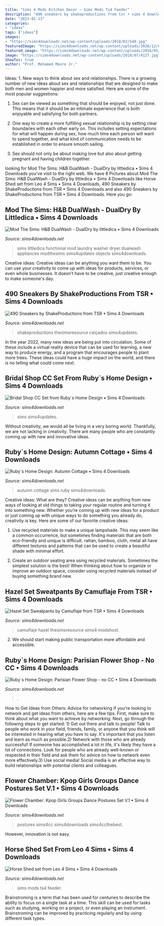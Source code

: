 ```yaml
---
title: "Sims 4 Mods Kitchen Decor ~ Sims Mods Ts4 Feeder"
description: "490 sneakers by shakeproductions from tsr • sims 4 downloads"
date: "2023-01-13"
categories:
- "ideas"
tags: ["ideas"]
images:
- "https://sims4downloads.net/wp-content/uploads/2018/02/540.jpg"
featuredImage: "https://sims4downloads.net/wp-content/uploads/2020/12/Camuflaje-Hazel-Set-Sweatpants.jpg"
featured_image: "https://sims4downloads.net/wp-content/uploads/2016/05/10117.jpg"
image: "https://sims4downloads.net/wp-content/uploads/2018/07/4127.jpg"
ShowToc: true
author: "Prof. Mohamed Moore Jr."
---
```



Ideas: 1. New ways to think about sex and relationships.
There is a growing number of new ideas about sex and relationships that are designed to make both men and women happier and more satisfied. Here are some of the most popular suggestions:
1. Sex can be viewed as something that should be enjoyed, not just done. This means that it should be an intimate experience that is both enjoyable and satisfying for both partners.

2. One way to create a more fulfilling sexual relationship is by setting clear boundaries with each other early on. This includes setting expectations for what will happen during sex, how much time each person will want to spend together, and what kind of communication needs to be established in order to ensure smooth sailing.

3. Sex should not only be about making love but also about getting pregnant and having children together.

	

		
looking for Mod The Sims: H&amp;B DualWash - DualDry by littledica • Sims 4 Downloads you've visit to the right web. We have 8 Pictures about Mod The Sims: H&amp;B DualWash - DualDry by littledica • Sims 4 Downloads like Horse Shed set from Leo 4 Sims • Sims 4 Downloads, 490 Sneakers by ShakeProductions from TSR • Sims 4 Downloads and also 490 Sneakers by ShakeProductions from TSR • Sims 4 Downloads. Here you go:
		
    
## Mod The Sims: H&amp;B DualWash - DualDry By Littledica • Sims 4 Downloads

<img loading=lazy src="https://sims4downloads.net/wp-content/uploads/2018/02/540.jpg" onerror="this.onerror=null;this.src='https://tse2.mm.bing.net/th?id=OIP.2OQnw0Zgyd9dOUFv2LUg7AHaEL&amp;pid=15.1';" alt="Mod The Sims: H&amp;B DualWash - DualDry by littledica • Sims 4 Downloads">

_Source: sims4downloads.net_

>sims littledica functional mod laundry washer dryer dualwash appliances modthesims sims4updates objects sims4downloads. 

	

Creative ideas:
Creative ideas can be anything you want them to be. You can use your creativity to come up with ideas for products, services, or even whole businesses. It doesn't have to be creative, just creative enough to make someone's day.

    
## 490 Sneakers By ShakeProductions From TSR • Sims 4 Downloads

<img loading=lazy src="https://sims4downloads.net/wp-content/uploads/2020/08/ShakeProductions-490-Sneakers.jpg" onerror="this.onerror=null;this.src='https://tse2.mm.bing.net/th?id=OIP.r62a_QUtMAZwq234iNX5agHaFj&amp;pid=15.1';" alt="490 Sneakers by ShakeProductions from TSR • Sims 4 Downloads">

_Source: sims4downloads.net_

>shakeproductions thesimsresource calçados sims4updates. 

	

In the year 2022, many new ideas are being put into circulation. Some of these include a virtual reality device that can be used for learning, a new way to produce energy, and a program that encourages people to plant more trees. These ideas could have a huge impact on the world, and there is no telling what could come next.

    
## Bridal Shop CC Set From Ruby`s Home Design • Sims 4 Downloads

<img loading=lazy src="https://sims4downloads.net/wp-content/uploads/2021/07/351-600x318.jpg" onerror="this.onerror=null;this.src='https://tse4.mm.bing.net/th?id=OIP.WYmhG_GTLbSdxAZphc0yvwHaD7&amp;pid=15.1';" alt="Bridal Shop CC Set from Ruby`s Home Design • Sims 4 Downloads">

_Source: sims4downloads.net_

>sims sims4updates. 

	

Without creativity, we would all be living in a very boring world. Thankfully, we are not lacking in creativity. There are many people who are constantly coming up with new and innovative ideas.

    
## Ruby`s Home Design: Autumn Cottage • Sims 4 Downloads

<img loading=lazy src="https://sims4downloads.net/wp-content/uploads/2015/10/1663.jpg" onerror="this.onerror=null;this.src='https://tse4.mm.bing.net/th?id=OIP.rugYXYoPlUNZtpgNww_oFwHaEL&amp;pid=15.1';" alt="Ruby`s Home Design: Autumn Cottage • Sims 4 Downloads">

_Source: sims4downloads.net_

>autumn cottage sims ruby sims4downloads. 

	

Creative ideas: What are they?
Creative ideas can be anything from new ways of looking at old things to taking your regular routine and turning it into something new. Whether you’re coming up with new ideas for a product or just coming up with unique ways to do something you already do, creativity is key. Here are some of our favorite creative ideas: 
1. Use recycled materials to make a unique lampshade. This may seem like a common occurrence, but sometimes finding materials that are both eco-friendly and unique is difficult. rattan, bamboo, cloth, metal all have different textures and patterns that can be used to create a beautiful shade with minimal effort. 

2. Create an outdoor seating area using recycled materials. Sometimes the simplest solution is the best! When thinking about how to organize or improve an outdoor space, consider using recycled materials instead of buying something brand new.

    
## Hazel Set Sweatpants By Camuflaje From TSR • Sims 4 Downloads

<img loading=lazy src="https://sims4downloads.net/wp-content/uploads/2020/12/Camuflaje-Hazel-Set-Sweatpants.jpg" onerror="this.onerror=null;this.src='https://tse1.mm.bing.net/th?id=OIP.P1o_FXZMyHI45HfhvXNZIgHaFj&amp;pid=15.1';" alt="Hazel Set Sweatpants by Camuflaje from TSR • Sims 4 Downloads">

_Source: sims4downloads.net_

>camuflaje hazel thesimsresource sims4 modshost. 

	

2. We should start making public transportation more affordable and accessible.

    
## Ruby`s Home Design: Parisian Flower Shop - No CC • Sims 4 Downloads

<img loading=lazy src="https://sims4downloads.net/wp-content/uploads/2018/07/4127.jpg" onerror="this.onerror=null;this.src='https://tse2.mm.bing.net/th?id=OIP.UYGi5o5K9zgR0eOn0eCOBAHaEL&amp;pid=15.1';" alt="Ruby`s Home Design: Parisian Flower Shop - no CC • Sims 4 Downloads">

_Source: sims4downloads.net_

>. 

	

How to Get Ideas from Others: Advice for networking
If you're looking to network and get ideas from others, here are a few tips. First, make sure to think about what you want to achieve by networking. Next, go through the following steps to get started: 1) Get out there and talk to people! Talk to people who work in your field, friends, family, or anyone that you think will be interested in hearing what you have to say. It's important that you listen and learn as much as possible.2) Network with those who are already successful! If someone has accomplished a lot in life, it's likely they have a lot of connections. Look for people who are already well-known or respected in their field and ask them for advice on how to network even more effectively.3) Use social media! Social media is an effective way to build relationships with potential clients and colleagues.

    
## Flower Chamber: Kpop Girls Groups Dance Postures Set V.1 • Sims 4 Downloads

<img loading=lazy src="https://sims4downloads.net/wp-content/uploads/2016/05/10117.jpg" onerror="this.onerror=null;this.src='https://tse1.mm.bing.net/th?id=OIP.F81tRUGySgB62i3uWJmSuAHaMD&amp;pid=15.1';" alt="Flower Chamber: Kpop Girls Groups Dance Postures Set V.1 • Sims 4 Downloads">

_Source: sims4downloads.net_

>postures sims4cc sims4downloads sims4ccthebest. 

	

However, innovation is not easy.

    
## Horse Shed Set From Leo 4 Sims • Sims 4 Downloads

<img loading=lazy src="https://sims4downloads.net/wp-content/uploads/2020/09/Horse-Shed-set.jpg" onerror="this.onerror=null;this.src='https://tse1.mm.bing.net/th?id=OIP.206zGnxfP721htcUl272RQHaEK&amp;pid=15.1';" alt="Horse Shed set from Leo 4 Sims • Sims 4 Downloads">

_Source: sims4downloads.net_

>sims mods ts4 feeder. 

	

Brainstroming is a term that has been used for centuries to describe the ability to focus on a single task at a time. This skill can be used for tasks such as studying, working on a project, or even playing an instrument. Brainstroming can be improved by practicing regularly and by using different task types.


